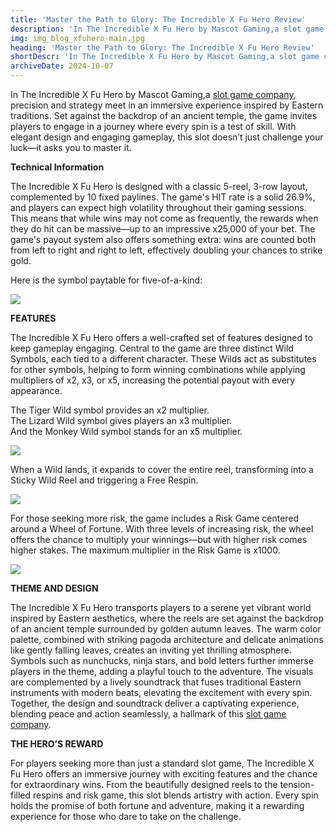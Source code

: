 ```yaml
---
title: 'Master the Path to Glory: The Incredible X Fu Hero Review'
description: 'In The Incredible X Fu Hero by Mascot Gaming,a slot game company, precision and strategy meet in an immersive experience inspired by Eastern traditions.'
img: img_blog_xfuhero-main.jpg
heading: 'Master the Path to Glory: The Incredible X Fu Hero Review'
shortDescr: 'In The Incredible X Fu Hero by Mascot Gaming,a slot game company, precision and strategy meet in an immersive experience inspired by Eastern traditions. Set against the backdrop of an ancient temple, the game invites players to engage in a journey where every spin is a test of skill.'
archiveDate: 2024-10-07
---
```

In The Incredible X Fu Hero by Mascot Gaming,a [slot game company](https://mascot.games/about), precision and strategy meet in an immersive experience inspired by Eastern traditions. Set against the backdrop of an ancient temple, the game invites players to engage in a journey where every spin is a test of skill. With elegant design and engaging gameplay, this slot doesn’t just challenge your luck—it asks you to master it.

**Technical Information**

The Incredible X Fu Hero is designed with a classic 5-reel, 3-row layout, complemented by 10 fixed paylines. The game's HIT rate is a solid 26.9%, and players can expect high volatility throughout their gaming sessions. This means that while wins may not come as frequently, the rewards when they do hit can be massive—up to an impressive x25,000 of your bet. The game's payout system also offers something extra: wins are counted both from left to right and right to left, effectively doubling your chances to strike gold.

Here is the symbol paytable for five-of-a-kind:

![](../../images/img_blog_xfuhero-1.jpg)

**FEATURES**

The Incredible X Fu Hero offers a well-crafted set of features designed to keep gameplay engaging. Central to the game are three distinct Wild Symbols, each tied to a different character. These Wilds act as substitutes for other symbols, helping to form winning combinations while applying multipliers of x2, x3, or x5, increasing the potential payout with every appearance.

The Tiger Wild symbol provides an x2 multiplier.  
The Lizard Wild symbol gives players an x3 multiplier.  
And the Monkey Wild symbol stands for an x5 multiplier.

![](../../images/img_blog_xfuhero-2.jpg)

When a Wild lands, it expands to cover the entire reel, transforming into a Sticky Wild Reel and triggering a Free Respin. 

![](../../images/img_blog_xfuhero-3.jpg)

For those seeking more risk, the game includes a Risk Game centered around a Wheel of Fortune. With three levels of increasing risk, the wheel offers the chance to multiply your winnings—but with higher risk comes higher stakes. The maximum multiplier in the Risk Game is x1000.

![](../../images/img_blog_xfuhero-4.jpg)

**THEME AND DESIGN**

The Incredible X Fu Hero transports players to a serene yet vibrant world inspired by Eastern aesthetics, where the reels are set against the backdrop of an ancient temple surrounded by golden autumn leaves. The warm color palette, combined with striking pagoda architecture and delicate animations like gently falling leaves, creates an inviting yet thrilling atmosphere. Symbols such as nunchucks, ninja stars, and bold letters further immerse players in the theme, adding a playful touch to the adventure. The visuals are complemented by a lively soundtrack that fuses traditional Eastern instruments with modern beats, elevating the excitement with every spin. Together, the design and soundtrack deliver a captivating experience, blending peace and action seamlessly, a hallmark of this [slot game company](https://mascot.games/about).

**THE HERO’S REWARD**

For players seeking more than just a standard slot game, The Incredible X Fu Hero offers an immersive journey with exciting features and the chance for extraordinary wins. From the beautifully designed reels to the tension-filled respins and risk game, this slot blends artistry with action. Every spin holds the promise of both fortune and adventure, making it a rewarding experience for those who dare to take on the challenge.

